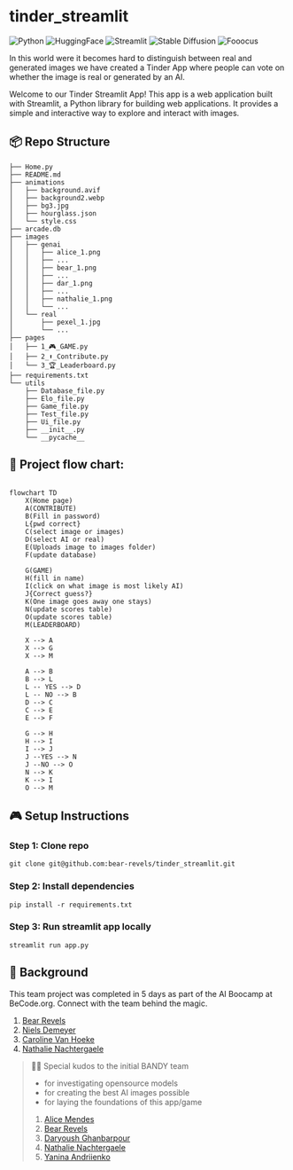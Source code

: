 # tinder_streamlit

![Python](https://img.shields.io/badge/python-3670A0?style=for-the-badge&logo=python&logoColor=ffdd54)
![HuggingFace](https://img.shields.io/badge/huggingface-0077B5?style=for-the-badge&logo=huggingface&logoColor=white)
![Streamlit](https://img.shields.io/badge/streamlit-0077B5?style=for-the-badge&logo=streamlit&logoColor=white)
![Stable Diffusion](https://img.shields.io/badge/stable_diffusion-3670A0?style=for-the-badge&logo=stable-diffusion&logoColor=white)
![Fooocus](https://img.shields.io/badge/foocus-0077B5?style=for-the-badge&logo=foocus&logoColor=white)

In this world were it becomes hard to distinguish between real and generated images we have created a Tinder App where people can vote on whether the image is real or generated by an AI.

Welcome to our Tinder Streamlit App! 
This app is a web application built with Streamlit, a Python library for building web applications. It provides a simple and interactive way to explore and interact with images.

## 📦 Repo Structure

```
├── Home.py
├── README.md
├── animations
│   ├── background.avif
│   ├── background2.webp
│   ├── bg3.jpg
│   ├── hourglass.json
│   └── style.css
├── arcade.db
├── images
│   ├── genai
│   │   ├── alice_1.png
│   │   ├── ...
│   │   ├── bear_1.png
│   │   ├── ...
│   │   ├── dar_1.png
│   │   ├── ...
│   │   ├── nathalie_1.png
│   │   └── ...
│   └── real
│       ├── pexel_1.jpg
│       └── ...
├── pages
│   ├── 1_🎮_GAME.py
│   ├── 2_⬆️_Contribute.py
│   └── 3_🏆_Leaderboard.py
├── requirements.txt
└── utils
    ├── Database_file.py
    ├── Elo_file.py
    ├── Game_file.py
    ├── Test_file.py
    ├── Ui_file.py
    ├── __init__.py
    └── __pycache__
```

## 🚀  Project flow chart:

```mermaid

flowchart TD
    X(Home page)
    A(CONTRIBUTE)
    B(Fill in password)
    L{pwd correct}
    C(select image or images)
    D(select AI or real)
    E(Uploads image to images folder)
    F(update database)

    G(GAME)
    H(fill in name)
    I(click on what image is most likely AI)
    J{Correct guess?}
    K(One image goes away one stays)
    N(update scores table)
    O(update scores table)
    M(LEADERBOARD)

    X --> A
    X --> G
    X --> M

    A --> B
    B --> L
    L -- YES --> D
    L -- NO --> B
    D --> C
    C --> E
    E --> F

    G --> H
    H --> I
    I --> J
    J --YES --> N
    J --NO --> O
    N --> K
    K --> I
    O --> M

```


## 🎮 Setup Instructions

### Step 1: Clone repo
```
git clone git@github.com:bear-revels/tinder_streamlit.git
```

### Step 2: Install dependencies
```
pip install -r requirements.txt
```

### Step 3: Run streamlit app locally
```
streamlit run app.py
```


## 📌 Background

This team project was completed in 5 days as part of the AI Boocamp at BeCode.org. Connect with the team behind the magic.

1. [Bear Revels](https://www.linkedin.com/in/bear-revels/)
2. [Niels Demeyer](https://github.com/niels-demeyer)
3. [Caroline Van Hoeke](https://www.linkedin.com/in/caroline-van-hoeke/)
4. [Nathalie Nachtergaele](https://www.linkedin.com/in/nathalie-nachtergaele/)


> 🙋‍♂️ Special kudos to the initial BANDY team
> * for investigating opensource models
> * for creating the best AI images possible 
> * for laying the foundations of this app/game
>1. [Alice Mendes](https://www.linkedin.com/in/alice-edcm/)
>2. [Bear Revels](https://www.linkedin.com/in/bear-revels/)
>3. [Daryoush Ghanbarpour](https://www.linkedin.com/in/daryoushghanbarpour/)
>4. [Nathalie Nachtergaele](https://www.linkedin.com/in/nathalie-nachtergaele/)
>5. [Yanina Andriienko](https://www.linkedin.com/in/yanina-andriienko-7a2984287/)
